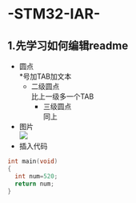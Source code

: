 # -STM32-IAR-
##  1.先学习如何编辑readme

* 圆点<br>
*号加TAB加文本
  * 二级圆点<br>
  比上一级多一个TAB
    * 三级圆点<br>
    同上
* 图片<br>
![ ](https://ss2.bdstatic.com/70cFvnSh_Q1YnxGkpoWK1HF6hhy/it/u=2375676017,2209238083&fm=27&gp=0.jpg "github logo")
* 插入代码<br>
```C
int main(void)
{
  int num=520;
  return num;
}
```

